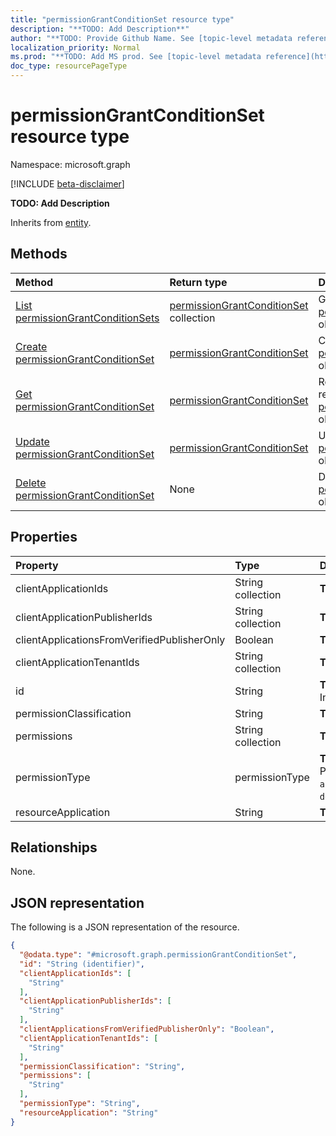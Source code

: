 ```yaml
---
title: "permissionGrantConditionSet resource type"
description: "**TODO: Add Description**"
author: "**TODO: Provide Github Name. See [topic-level metadata reference](https://msgo.azurewebsites.net/add/document/guidelines/metadata.html#topic-level-metadata)**"
localization_priority: Normal
ms.prod: "**TODO: Add MS prod. See [topic-level metadata reference](https://msgo.azurewebsites.net/add/document/guidelines/metadata.html#topic-level-metadata)**"
doc_type: resourcePageType
---
```


# permissionGrantConditionSet resource type

Namespace: microsoft.graph

[!INCLUDE [beta-disclaimer](../../includes/beta-disclaimer.md)]

**TODO: Add Description**


Inherits from [entity](../resources/entity.md).

## Methods
|Method|Return type|Description|
|:---|:---|:---|
|[List permissionGrantConditionSets](../api/permissiongrantconditionset-list.md)|[permissionGrantConditionSet](../resources/permissiongrantconditionset.md) collection|Get a list of the [permissionGrantConditionSet](../resources/permissiongrantconditionset.md) objects and their properties.|
|[Create permissionGrantConditionSet](../api/permissiongrantconditionset-create.md)|[permissionGrantConditionSet](../resources/permissiongrantconditionset.md)|Create a new [permissionGrantConditionSet](../resources/permissiongrantconditionset.md) object.|
|[Get permissionGrantConditionSet](../api/permissiongrantconditionset-get.md)|[permissionGrantConditionSet](../resources/permissiongrantconditionset.md)|Read the properties and relationships of a [permissionGrantConditionSet](../resources/permissiongrantconditionset.md) object.|
|[Update permissionGrantConditionSet](../api/permissiongrantconditionset-update.md)|[permissionGrantConditionSet](../resources/permissiongrantconditionset.md)|Update the properties of a [permissionGrantConditionSet](../resources/permissiongrantconditionset.md) object.|
|[Delete permissionGrantConditionSet](../api/permissiongrantconditionset-delete.md)|None|Deletes a [permissionGrantConditionSet](../resources/permissiongrantconditionset.md) object.|

## Properties
|Property|Type|Description|
|:---|:---|:---|
|clientApplicationIds|String collection|**TODO: Add Description**|
|clientApplicationPublisherIds|String collection|**TODO: Add Description**|
|clientApplicationsFromVerifiedPublisherOnly|Boolean|**TODO: Add Description**|
|clientApplicationTenantIds|String collection|**TODO: Add Description**|
|id|String|**TODO: Add Description** Inherited from [entity](../resources/entity.md).|
|permissionClassification|String|**TODO: Add Description**|
|permissions|String collection|**TODO: Add Description**|
|permissionType|permissionType|**TODO: Add Description**. Possible values are: `application`, `delegated`, `delegatedUserConsentable`.|
|resourceApplication|String|**TODO: Add Description**|

## Relationships
None.

## JSON representation
The following is a JSON representation of the resource.
<!-- {
  "blockType": "resource",
  "keyProperty": "id",
  "@odata.type": "microsoft.graph.permissionGrantConditionSet",
  "baseType": "microsoft.graph.entity",
  "openType": false
}
-->
``` json
{
  "@odata.type": "#microsoft.graph.permissionGrantConditionSet",
  "id": "String (identifier)",
  "clientApplicationIds": [
    "String"
  ],
  "clientApplicationPublisherIds": [
    "String"
  ],
  "clientApplicationsFromVerifiedPublisherOnly": "Boolean",
  "clientApplicationTenantIds": [
    "String"
  ],
  "permissionClassification": "String",
  "permissions": [
    "String"
  ],
  "permissionType": "String",
  "resourceApplication": "String"
}
```

